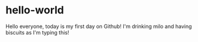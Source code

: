 # hello-world

Hello everyone, today is my first day on Github!
I'm drinking milo and having biscuits as I'm typing this!
